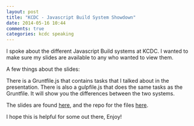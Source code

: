 ```yaml
---
layout: post
title: "KCDC - Javascript Build System Showdown"
date: 2014-05-16 10:44
comments: true
categories: kcdc speaking
---
```


I spoke about the different Javascript Build systems at KCDC. I wanted to make sure my slides are available to any who wanted to view them.

A few things about the slides:

There is a Gruntfile.js that contains tasks that I talked about in the presentation. There is also a gulpfile.js that does the same tasks as the Gruntfile. It will show you the differences between the two systems.

The slides are found [here](http://jbavari.github.io/JavascriptBuildSystemShowdown/#/), and the repo for the files [here](https://github.com/jbavari/JavascriptBuildSystemShowdown).

I hope this is helpful for some out there,
Enjoy!

